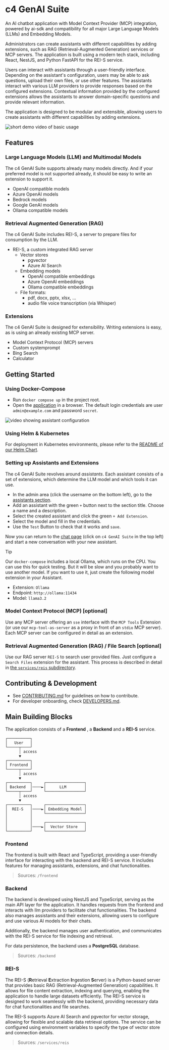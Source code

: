 # c4 GenAI Suite

An AI chatbot application with Model Context Provider (MCP) integration, powered by ai-sdk and compatibility for all major Large Language Models (LLMs) and Embedding Models.

Administrators can create assistants with different capabilities by adding extensions, such as RAG (Retrieval-Augmented Generation) services or MCP servers. The application is built using a modern tech stack, including React, NestJS, and Python FastAPI for the REI-S service.

Users can interact with assistants through a user-friendly interface. Depending on the assistant's configuration, users may be able to ask questions, upload their own files, or use other features. The assistants interact with various LLM providers to provide responses based on the configured extensions. Contextual information provided by the configured extensions allows the assistants to answer domain-specific questions and provide relevant information.

The application is designed to be modular and extensible, allowing users to create assistants with different capabilities by adding extensions.

![short demo video of basic usage](demo/preview.webp)

## Features

### Large Language Models (LLM) and Multimodal Models

The c4 GenAI Suite supports already many models directly. And if your preferred model is not supported already, it should be easy to write an extension to support it.

* OpenAI compatible models
* Azure OpenAI models
* Bedrock models
* Google GenAI models
* Ollama compatible models

### Retrieval Augmented Generation (RAG)

The c4 GenAI Suite includes REI-S, a server to prepare files for consumption by the LLM.

* REI-S, a custom integrated RAG server
  * Vector stores
    * pgvector
    * Azure AI Search
  * Embedding models
    * OpenAI compatible embeddings
    * Azure OpenAI embeddings
    * Ollama compatible embeddings
  * File formats:
    * pdf, docx, pptx, xlsx, ...
    * audio file voice transcription (via Whisper)

### Extensions

The c4 GenAI Suite is designed for extensibility. Writing extensions is easy, as is using an already existing MCP server.

* Model Context Protocol (MCP) servers
* Custom systemprompt
* Bing Search
* Calculator


## Getting Started

### Using Docker-Compose

- Run `docker compose up` in the project root.
- Open the [application](http://localhost:3333) in a browser. The default login credentials are user `admin@example.com` and password `secret`.

![video showing assistant configuration](demo/assistants.webp)

### Using Helm & Kubernetes

For deployment in Kubernetes environments, please refer to the [README of our Helm Chart](./helm-chart/README.md).

### Setting up Assistants and Extensions

The c4 GenAI Suite revolves around *assistants*.
Each assistant consists of a set of extensions, which determine the LLM model and which tools it can use.

- In the admin area (click the username on the bottom left), go to the [assistants section](http://localhost:3333/admin/assistants).
- Add an assistant with the green `+` button next to the section title. Choose a name and a description.
- Select the created assistant and click the green `+ Add Extension`.
- Select the model and fill in the credentials.
- Use the `Test` Button to check that it works and `save`.

Now you can return to the [chat page](http://localhost:3333/chat) (click on `c4 GenAI Suite` in the top left) and start a new conversation with your new assistant.

> [!TIP]
> Our `docker-compose` includes a local Ollama, which runs on the CPU. You can use this for quick testing. But it will be slow and you probably want to use another model. If you want to use it, just create the following model extension in your Assistant.
> * Extension: `Ollama`
> * Endpoint: `http://ollama:11434`
> * Model: `llama3.2`

### Model Context Protocol (MCP) [optional]

Use any MCP server offering an `sse` interface with the `MCP Tools` Extension (or use our `mcp-tool-as-server` as a proxy in front of an `stdio` MCP server).
Each MCP server can be configured in detail as an extension.

### Retrieval Augmented Generation (RAG) / File Search [optional]

Use our RAG server `REI-S` to search user provided files. Just configure a `Search Files` extension for the assistant.
This process is described in detail in [the `services/reis` subdirectory](services/reis/#example-configuration-in-c4).

## Contributing & Development

* See [CONTRIBUTING.md](CONTRIBUTING.md) for guidelines on how to contribute.
* For developer onboarding, check [DEVELOPERS.md](DEVELOPERS.md).

## Main Building Blocks

The application consists of a **Frontend** , a **Backend**  and a **REI-S**  service.

```
┌──────────┐
│   User   │
└─────┬────┘
      │ access
      ▼
┌──────────┐
│ Frontend │
└─────┬────┘
      │ access
      ▼
┌──────────┐     ┌─────────────────┐
│ Backend  │────►│      LLM        │
└─────┬────┘     └─────────────────┘
      │ access
      ▼
┌──────────┐     ┌─────────────────┐
│  REI-S   │────►│ Embedding Model │
│          │     └─────────────────┘
│          │
│          │     ┌─────────────────┐
│          │────►│  Vector Store   │
└──────────┘     └─────────────────┘
```


### Frontend

The frontend is built with React and TypeScript, providing a user-friendly interface for interacting with the backend and REI-S service. It includes features for managing assistants, extensions, and chat functionalities.

> Sources: `/frontend`

### Backend

The backend is developed using NestJS and TypeScript, serving as the main API layer for the application. It handles requests from the frontend and interacts with llm providers to facilitate chat functionalities. The backend also manages assistants and their extensions, allowing users to configure and use various AI models for their chats.

Additionally, the backend manages user authentication, and communicates with the REI-S service for file indexing and retrieval.

For data persistence, the backend uses a **PostgreSQL** database.

> Sources: `/backend`

### REI-S

The REI-S (**R**etrieval **E**xtraction **I**ngestion **S**erver) is a Python-based server that provides basic RAG (Retrieval-Augmented Generation) capabilities. It allows for file content extraction, indexing and querying, enabling the application to handle large datasets efficiently. The REI-S service is designed to work seamlessly with the backend, providing necessary data for chat functionalities and file searches.

The REI-S supports Azure AI Search and pgvector for vector storage, allowing for flexible and scalable data retrieval options. The service can be configured using environment variables to specify the type of vector store and connection details.

> Sources: `/services/reis`
